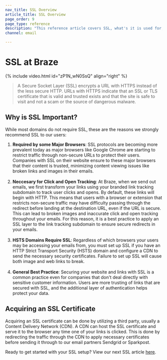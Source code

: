 ```yaml
---
nav_title: SSL Overview
article_title: SSL Overview
page_order: 9
page_type: reference
description: "This reference article covers SSL, what's it is used for, and how it's used at Braze."
channel: email

---
```


# SSL at Braze

{% include video.html id="zP1N_wN0SsQ" align="right" %}

> A Secure Socket Layer (SSL) encrypts a URL with HTTPS instead of the less secure HTTP. URLs with HTTPS indicate that an SSL or TLS certificate that is valid and trusted exists and that the site is safe to visit and not a scam or the source of dangerous malware.

## Why is SSL Important?

While most domains do not require SSL, these are the reasons we strongly recommend SSL to our users:
1. __Required by some Major Browsers__: SSL protocols are becoming more prevalent today as major browsers like Google Chrome are starting to restrict traffic through non-secure URLs to protect their users. Companies with SSL on their website ensure to these major browsers that their content is trusted, minimizing content viewing issues like broken links and images in their emails.<br><br>
2. __Neccesary for Click and Open Tracking__: At Braze, when we send out emails, we first transform your links using your branded link tracking subdomain to track user clicks and opens. By default, these links will begin with HTTP. This means that users with a browser or extension that restricts non-secure traffic may have difficulty passing through the redirect before landing at the destination URL, even if the URL is secure. This can lead to broken images and inaccurate click and open tracking throughout your emails. For this reason, it is a best practice to apply an SSL layer to the link tracking subdomain to ensure secure redirects in your emails. <br><br>
3. __HSTS Domains Require SSL__: Regardless of which browsers your users may be accessing your emails from, you must set up SSL if you have an HTTP Strict Transport Security (HSTS) domain and configure a CDN to send the necessary security certificates. Failure to set up SSL will cause both image and web links to break.<br><br>
4. __General Best Practice__: Securing your website and links with SSL is a common practice even for companies that don't deal directly with sensitive customer information. Users are more trusting of links that are secured with SSL, and the additional layer of authentication helps protect your data.

## Acquiring an SSL Certificate

Acquiring an SSL certificate can be done by utilizing a third party, usually a Content Delivery Network (CDN). A CDN can host the SSL certificate and serve it to the browser any time one of your links is clicked. This is done by redirecting the traffic through the CDN to apply necessary certificates before sending it through to our email partners Sendgrid or Sparkpost.

Ready to get started with your SSL setup? View our next SSL article [here]({{site.baseurl}}/user_guide/onboarding_with_braze/email_setup/ssl/ssl_clicktracking/). 